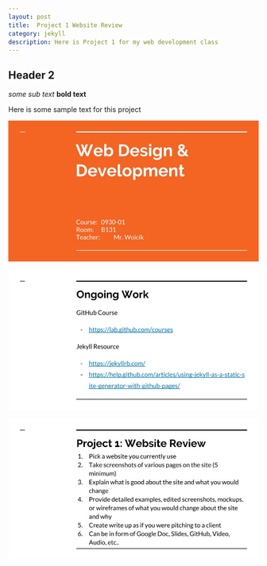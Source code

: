 ```yaml
---
layout: post
title:  Project 1 Website Review
category: jekyll 
description: Here is Project 1 for my web development class
---
```


## Header 2

*some sub text* **bold text**

Here is some sample text for this project

![My first Slide](https://raw.githubusercontent.com/Maynard-Schools/jekyll-setup-swoicik/master/assets/img/webdev1.jpg)

![My second slide](https://raw.githubusercontent.com/Maynard-Schools/jekyll-setup-swoicik/master/assets/img/webdev2.jpg)

![My third slide](https://raw.githubusercontent.com/Maynard-Schools/jekyll-setup-swoicik/master/assets/img/webdev3.jpg)

